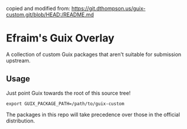 copied and modified from:
https://git.dthompson.us/guix-custom.git/blob/HEAD:/README.md

Efraim's Guix Overlay
=====================

A collection of custom Guix packages that aren't suitable for
submission upstream.

Usage
-----

Just point Guix towards the root of this source tree!

```
export GUIX_PACKAGE_PATH=/path/to/guix-custom
```

The packages in this repo will take precedence over those in the
official distribution.
